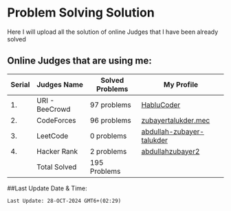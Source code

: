 # Problem Solving Solution

Here I will upload all the solution of online Judges that I have been already solved

## Online Judges that are using me:

| Serial | Judges Name    | Solved Problems | My Profile                                                                     |
| ------ | -------------- | --------------- | ------------------------------------------------------------------------------ |
| 1.     | URI - BeeCrowd | 97 problems     | [HabluCoder](https://judge.beecrowd.com/en/profile/847805)                     |
| 2.     | CodeForces     | 96 problems     | [zubayertalukder.mec](https://codeforces.com/profile/zubayertalukder.mec)      |
| 3.     | LeetCode       | 0 problems      | [abdullah-zubayer-talukder](https://leetcode.com/u/abdullah-zubayer-talukder/) |
| 4.     | Hacker Rank    | 2 problems      | [abdullahzubayer2](https://www.hackerrank.com/profile/abdullahzubayer2)        |
|        | Total Solved   | 195 Problems    |

##Last Update Date & Time:

`Last Update: 28-OCT-2024 GMT6+(02:29)`
